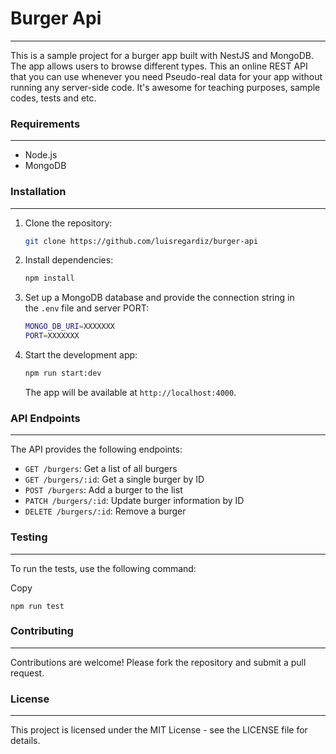 # Burger Api
------------

This is a sample project for a burger app built with NestJS and MongoDB. The app allows users to browse different types. This an online REST API that you can use whenever you need Pseudo-real data for your app without running any server-side code. It's awesome for teaching purposes, sample codes, tests and etc.

### Requirements
------------

-   Node.js 
-   MongoDB

### Installation
------------

1.  Clone the repository:


    ```sh
    git clone https://github.com/luisregardiz/burger-api
    ```

2.  Install dependencies:


    ```sh
    npm install
    ```


3.  Set up a MongoDB database and provide the connection string in the `.env` file and server PORT:

    ```sh
    MONGO_DB_URI=XXXXXXX
    PORT=XXXXXXX

    ```


4.  Start the development app:


    ```sh
    npm run start:dev
    ```

    The app will be available at `http://localhost:4000`.


### API Endpoints
-------------

The API provides the following endpoints:

-   `GET /burgers`: Get a list of all burgers
-   `GET /burgers/:id`: Get a single burger by ID
-   `POST /burgers`: Add a burger to the list
-   `PATCH /burgers/:id`: Update burger information by ID 
-   `DELETE /burgers/:id`: Remove a burger

### Testing
-------

To run the tests, use the following command:

Copy

```
npm run test

```

### Contributing
------------

Contributions are welcome! Please fork the repository and submit a pull request.

### License
-------

This project is licensed under the MIT License - see the LICENSE file for details.
